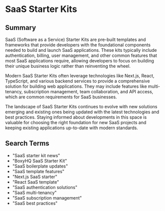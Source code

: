 # SaaS Starter Kits

## Summary

SaaS (Software as a Service) Starter Kits are pre-built templates and frameworks that provide developers with the foundational components needed to build and launch SaaS applications. These kits typically include authentication, billing, user management, and other common features that most SaaS applications require, allowing developers to focus on building their unique business logic rather than reinventing the wheel.

Modern SaaS Starter Kits often leverage technologies like Next.js, React, TypeScript, and various backend services to provide a comprehensive solution for building web applications. They may include features like multi-tenancy, subscription management, team collaboration, and API access, which are common requirements for SaaS businesses.

The landscape of SaaS Starter Kits continues to evolve with new solutions emerging and existing ones being updated with the latest technologies and best practices. Staying informed about developments in this space is valuable for choosing the right foundation for new SaaS projects and keeping existing applications up-to-date with modern standards.

## Search Terms

- "SaaS starter kit news"
- "BoxyHQ SaaS Starter Kit"
- "SaaS boilerplate updates"
- "SaaS template features"
- "Next.js SaaS starter"
- "React SaaS template"
- "SaaS authentication solutions"
- "SaaS multi-tenancy"
- "SaaS subscription management"
- "SaaS best practices"